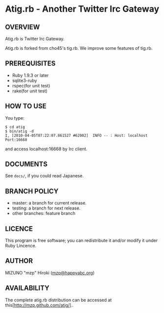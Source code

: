 Atig.rb - Another Twitter Irc Gateway
===========================================

OVERVIEW
--------
Atig.rb is Twitter Irc Gateway.

Atig.rb is forked from cho45's tig.rb. We improve some features of tig.rb.

PREREQUISITES
-------------

* Ruby 1.9.3 or later
* sqlite3-ruby
* rspec(for unit test)
* rake(for unit test)

HOW TO USE
----------

You type:

    $ cd atig
    $ bin/atig -d
    I, [2010-04-05T07:22:07.861527 #62002]  INFO -- : Host: localhost Port:16668

and access localhost:16668 by Irc client.

DOCUMENTS
---------
See `docs/`, if you could read Japanese.

BRANCH POLICY
-------------

 * master: a branch for current release.
 * testing: a branch for next release.
 * other branches: feature branch

LICENCE
-------
This program is free software; you can redistribute it and/or
modify it under Ruby Lincence.

AUTHOR
------
MIZUNO "mzp" Hiroki (mzp@happyabc.org)

AVAILABILITY
------------
The complete atig.rb distribution can be accessed at this[http://mzp.github.com/atig/]..
